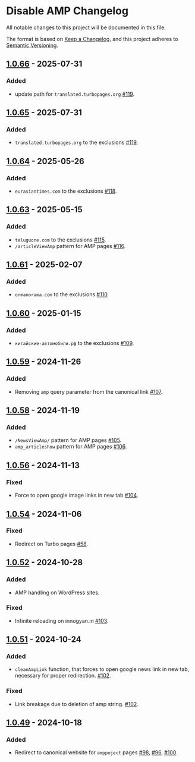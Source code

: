 # Disable AMP Changelog

All notable changes to this project will be documented in this file.

The format is based on [Keep a Changelog], and this project adheres to [Semantic Versioning].

[Keep a Changelog]: https://keepachangelog.com/en/1.0.0/
[Semantic Versioning]: https://semver.org/spec/v2.0.0.html

## [1.0.66] - 2025-07-31

### Added

- update path for `translated.turbopages.org` [#119].

[1.0.66]: https://github.com/AdguardTeam/DisableAMP/compare/v1.0.65...v1.0.66

## [1.0.65] - 2025-07-31

### Added

- `translated.turbopages.org` to the exclusions [#119].

[1.0.65]: https://github.com/AdguardTeam/DisableAMP/compare/v1.0.64...v1.0.65
[#119]: https://github.com/AdguardTeam/DisableAMP/issues/119

## [1.0.64] - 2025-05-26

### Added

- `eurasiantimes.com` to the exclusions [#118].

[1.0.64]: https://github.com/AdguardTeam/DisableAMP/compare/v1.0.63...v1.0.64
[#118]: https://github.com/AdguardTeam/DisableAMP/issues/118

## [1.0.63] - 2025-05-15

### Added

- `teluguone.com` to the exclusions [#115].
- `/articleViewAmp` pattern for AMP pages [#116].

[1.0.63]: https://github.com/AdguardTeam/DisableAMP/compare/v1.0.61...v1.0.63
[#115]: https://github.com/AdguardTeam/DisableAMP/issues/115
[#116]: https://github.com/AdguardTeam/DisableAMP/issues/116

## [1.0.61] - 2025-02-07

### Added

- `onmanorama.com` to the exclusions [#110].

[1.0.61]: https://github.com/AdguardTeam/DisableAMP/compare/v1.0.60...v1.0.61
[#110]: https://github.com/AdguardTeam/DisableAMP/issues/110

## [1.0.60] - 2025-01-15

### Added

- `китайские-автомобили.рф` to the exclusions [#109].

[1.0.60]: https://github.com/AdguardTeam/DisableAMP/compare/v1.0.59...v1.0.60
[#109]: https://github.com/AdguardTeam/DisableAMP/issues/109

## [1.0.59] - 2024-11-26

### Added

- Removing `amp` query parameter from the canonical link [#107].

[1.0.59]: https://github.com/AdguardTeam/DisableAMP/compare/v1.0.58...v1.0.59
[#107]: https://github.com/AdguardTeam/DisableAMP/issues/107

## [1.0.58] - 2024-11-19

### Added

- `/NewsViewAmp/` pattern for AMP pages [#105].
- `amp_articleshow` pattern for AMP pages [#106].

[1.0.58]: https://github.com/AdguardTeam/DisableAMP/compare/v1.0.56...v1.0.58
[#105]: https://github.com/AdguardTeam/DisableAMP/issues/105
[#106]: https://github.com/AdguardTeam/DisableAMP/issues/106

## [1.0.56] - 2024-11-13

### Fixed

- Force to open google image links in new tab [#104].

[1.0.56]: https://github.com/AdguardTeam/DisableAMP/compare/v1.0.54...v1.0.56
[#104]: https://github.com/AdguardTeam/DisableAMP/issues/104

## [1.0.54] - 2024-11-06

### Fixed

- Redirect on Turbo pages [#58].

[1.0.54]: https://github.com/AdguardTeam/DisableAMP/compare/v1.0.52...v1.0.54
[#58]: https://github.com/AdguardTeam/DisableAMP/issues/58

## [1.0.52] - 2024-10-28

### Added

- AMP handling on WordPress sites.

### Fixed

- Infinite reloading on innogyan.in [#103].

[1.0.52]: https://github.com/AdguardTeam/DisableAMP/compare/v1.0.51...v1.0.52
[#103]: https://github.com/AdguardTeam/DisableAMP/issues/103

## [1.0.51] - 2024-10-24

### Added

- `cleanAmpLink` function, that forces to open google news link in new tab, necessary for proper redirection. [#102].

### Fixed

- Link breakage due to deletion of amp string. [#102].

[1.0.51]: https://github.com/AdguardTeam/DisableAMP/compare/v1.0.49...v1.0.51
[#102]: https://github.com/AdguardTeam/DisableAMP/issues/102

## [1.0.49] - 2024-10-18

### Added

- Redirect to canonical website for `amppoject` pages [#98], [#96], [#100].

[1.0.49]: https://github.com/AdguardTeam/DisableAMP/compare/v1.0.47...v1.0.49
[#98]: https://github.com/AdguardTeam/DisableAMP/issues/98
[#96]: https://github.com/AdguardTeam/DisableAMP/issues/96
[#100]: https://github.com/AdguardTeam/DisableAMP/issues/100

